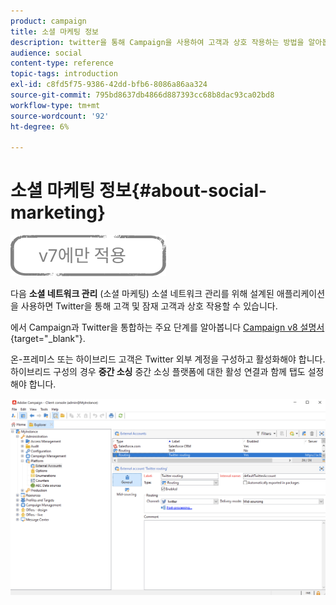 ```yaml
---
product: campaign
title: 소셜 마케팅 정보
description: twitter을 통해 Campaign을 사용하여 고객과 상호 작용하는 방법을 알아봅니다
audience: social
content-type: reference
topic-tags: introduction
exl-id: c8fd5f75-9386-42dd-bfb6-8086a86aa324
source-git-commit: 795bd8637db4866d887393cc68b8dac93ca02bd8
workflow-type: tm+mt
source-wordcount: '92'
ht-degree: 6%

---
```


# 소셜 마케팅 정보{#about-social-marketing}

![](../../assets/v7-only.svg)

다음 **소셜 네트워크 관리** (소셜 마케팅) 소셜 네트워크 관리를 위해 설계된 애플리케이션을 사용하면 Twitter을 통해 고객 및 잠재 고객과 상호 작용할 수 있습니다.

에서 Campaign과 Twitter을 통합하는 주요 단계를 알아봅니다 [Campaign v8 설명서](https://experienceleague.adobe.com/docs/campaign/campaign-v8/connect/ac-tw.html){target=&quot;_blank&quot;}.

온-프레미스 또는 하이브리드 고객은 Twitter 외부 계정을 구성하고 활성화해야 합니다. 하이브리드 구성의 경우 **중간 소싱** 중간 소싱 플랫폼에 대한 활성 연결과 함께 탭도 설정해야 합니다.

![](assets/tw-external-account.png)
